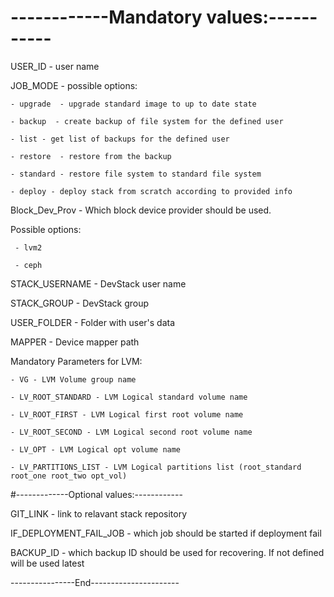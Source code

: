 # ------------Mandatory values:-----------
USER_ID - user name

JOB_MODE - possible options: 

  	- upgrade  - upgrade standard image to up to date state
  
  	- backup  - create backup of file system for the defined user
  
  	- list - get list of backups for the defined user
  
  	- restore  - restore from the backup
  
  	- standard - restore file system to standard file system

	- deploy - deploy stack from scratch according to provided info  

Block_Dev_Prov - Which block device provider should be used. 

Possible options:

	 - lvm2

	 - ceph

STACK_USERNAME - DevStack user name

STACK_GROUP	 - DevStack group

USER_FOLDER	 - Folder with user's data

MAPPER - Device mapper path

Mandatory Parameters for LVM:

 	- VG - LVM Volume group name

 	- LV_ROOT_STANDARD - LVM Logical standard volume name

 	- LV_ROOT_FIRST - LVM Logical first root volume name

 	- LV_ROOT_SECOND - LVM Logical second root volume name

 	- LV_OPT - LVM Logical opt volume name

 	- LV_PARTITIONS_LIST - LVM Logical partitions list (root_standard root_one root_two opt_vol)

#-------------Optional values:------------

 GIT_LINK 		 - link to relavant stack repository

 IF_DEPLOYMENT_FAIL_JOB - which job should be started if deployment fail

 BACKUP_ID 		 - which backup ID should be used for recovering. If not defined will be used latest 

----------------End----------------------

